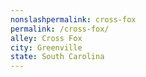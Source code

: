 ```yaml
---
﻿nonslashpermalink: cross-fox
permalink: /cross-fox/
alley: Cross Fox
city: Greenville
state: South Carolina
---
```

